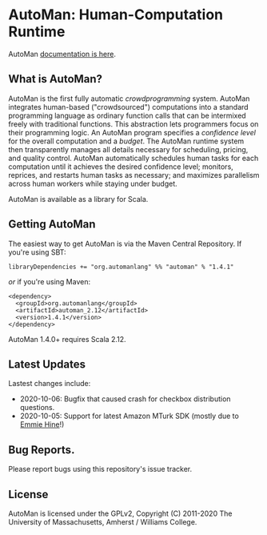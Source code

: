 # AutoMan: Human-Computation Runtime

AutoMan [documentation is here](https://automan-lang.github.io).

## What is AutoMan?

AutoMan is the first fully automatic _crowdprogramming_ system. AutoMan integrates human-based ("crowdsourced") computations into a standard programming language as ordinary function calls that can be intermixed freely with traditional functions. This abstraction lets  programmers focus on their programming logic. An AutoMan program specifies a _confidence level_ for the overall computation and a _budget_. The AutoMan runtime system then transparently manages all details necessary for scheduling, pricing, and quality control. AutoMan automatically schedules human tasks for each computation until it achieves the desired confidence level; monitors, reprices, and restarts human tasks as necessary; and maximizes parallelism across human workers while staying under budget.

AutoMan is available as a library for Scala.

## Getting AutoMan

The easiest way to get AutoMan is via the Maven Central Repository.  If you're using SBT:

    libraryDependencies += "org.automanlang" %% "automan" % "1.4.1"

_or_ if you're using Maven:

    <dependency>
      <groupId>org.automanlang</groupId>
      <artifactId>automan_2.12</artifactId>
      <version>1.4.1</version>
    </dependency>

AutoMan 1.4.0+ requires Scala 2.12.

## Latest Updates

Lastest changes include:

* 2020-10-06: Bugfix that caused crash for checkbox distribution questions.
* 2020-10-05: Support for latest Amazon MTurk SDK (mostly due to [Emmie Hine](https://www.linkedin.com/in/emmie-hine/)!)

## Bug Reports.

Please report bugs using this repository's issue tracker.

## License

AutoMan is licensed under the GPLv2, Copyright (C) 2011-2020 The University of Massachusetts, Amherst / Williams College.

